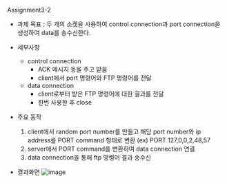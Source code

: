 Assignment3-2
* 과제 목표 : 두 개의 소켓을 사용하여 control connection과 port connection을 생성하여 data를 송수신한다.
* 세부사항
  * control connection
    * ACK 메시지 등을 주고 받음
    * client에서 port 명령어와 FTP 명령어를 전달
  * data connection
    * client로부터 받은 FTP 명령어에 대한 결과를 전달
    * 한번 사용한 후 close
* 주요 동작
    1. client에서 random port number를 만들고 해당 port number와 ip address를 PORT command 형태로 변환
       (ex) PORT 127,0,0,2,48,57
    2. server에서 PORT command를 변환하여 data connection 연결
    3. data connection을 통해 ftp 명령어 결과 송수신

* 결과화면
    ![image](https://github.com/shl0501/system-programming-2024-FTP-server/assets/114389927/7ca87249-bee7-4817-846f-358eefbea26b)

 

    
   
